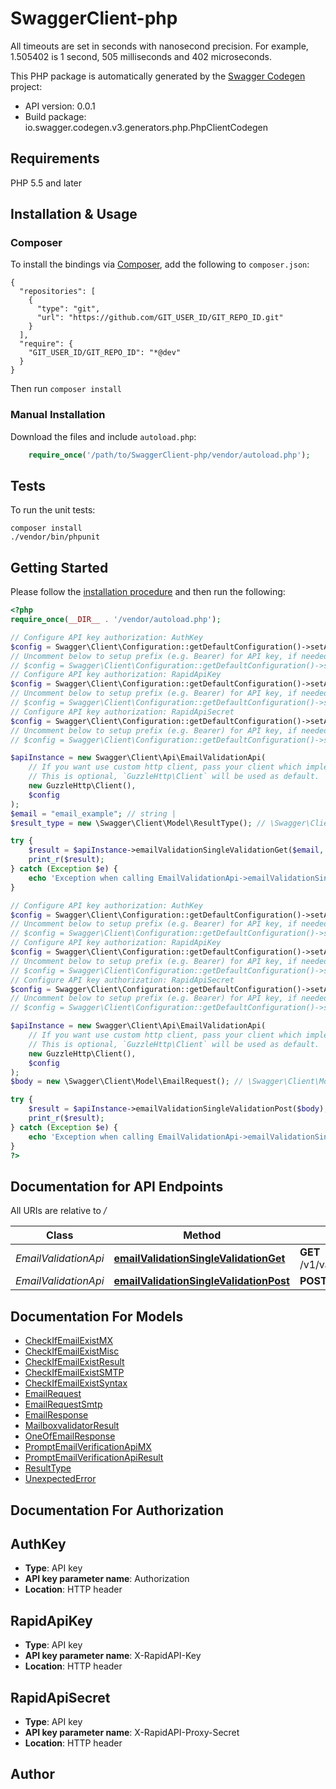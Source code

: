 # SwaggerClient-php
All timeouts are set in seconds with nanosecond precision. For example, 1.505402 is 1 second, 505 milliseconds and 402 microseconds.

This PHP package is automatically generated by the [Swagger Codegen](https://github.com/swagger-api/swagger-codegen) project:

- API version: 0.0.1
- Build package: io.swagger.codegen.v3.generators.php.PhpClientCodegen

## Requirements

PHP 5.5 and later

## Installation & Usage
### Composer

To install the bindings via [Composer](http://getcomposer.org/), add the following to `composer.json`:

```
{
  "repositories": [
    {
      "type": "git",
      "url": "https://github.com/GIT_USER_ID/GIT_REPO_ID.git"
    }
  ],
  "require": {
    "GIT_USER_ID/GIT_REPO_ID": "*@dev"
  }
}
```

Then run `composer install`

### Manual Installation

Download the files and include `autoload.php`:

```php
    require_once('/path/to/SwaggerClient-php/vendor/autoload.php');
```

## Tests

To run the unit tests:

```
composer install
./vendor/bin/phpunit
```

## Getting Started

Please follow the [installation procedure](#installation--usage) and then run the following:

```php
<?php
require_once(__DIR__ . '/vendor/autoload.php');

// Configure API key authorization: AuthKey
$config = Swagger\Client\Configuration::getDefaultConfiguration()->setApiKey('Authorization', 'YOUR_API_KEY');
// Uncomment below to setup prefix (e.g. Bearer) for API key, if needed
// $config = Swagger\Client\Configuration::getDefaultConfiguration()->setApiKeyPrefix('Authorization', 'Bearer');
// Configure API key authorization: RapidApiKey
$config = Swagger\Client\Configuration::getDefaultConfiguration()->setApiKey('X-RapidAPI-Key', 'YOUR_API_KEY');
// Uncomment below to setup prefix (e.g. Bearer) for API key, if needed
// $config = Swagger\Client\Configuration::getDefaultConfiguration()->setApiKeyPrefix('X-RapidAPI-Key', 'Bearer');
// Configure API key authorization: RapidApiSecret
$config = Swagger\Client\Configuration::getDefaultConfiguration()->setApiKey('X-RapidAPI-Proxy-Secret', 'YOUR_API_KEY');
// Uncomment below to setup prefix (e.g. Bearer) for API key, if needed
// $config = Swagger\Client\Configuration::getDefaultConfiguration()->setApiKeyPrefix('X-RapidAPI-Proxy-Secret', 'Bearer');

$apiInstance = new Swagger\Client\Api\EmailValidationApi(
    // If you want use custom http client, pass your client which implements `GuzzleHttp\ClientInterface`.
    // This is optional, `GuzzleHttp\Client` will be used as default.
    new GuzzleHttp\Client(),
    $config
);
$email = "email_example"; // string | 
$result_type = new \Swagger\Client\Model\ResultType(); // \Swagger\Client\Model\ResultType | ResultTypeDescription

try {
    $result = $apiInstance->emailValidationSingleValidationGet($email, $result_type);
    print_r($result);
} catch (Exception $e) {
    echo 'Exception when calling EmailValidationApi->emailValidationSingleValidationGet: ', $e->getMessage(), PHP_EOL;
}

// Configure API key authorization: AuthKey
$config = Swagger\Client\Configuration::getDefaultConfiguration()->setApiKey('Authorization', 'YOUR_API_KEY');
// Uncomment below to setup prefix (e.g. Bearer) for API key, if needed
// $config = Swagger\Client\Configuration::getDefaultConfiguration()->setApiKeyPrefix('Authorization', 'Bearer');
// Configure API key authorization: RapidApiKey
$config = Swagger\Client\Configuration::getDefaultConfiguration()->setApiKey('X-RapidAPI-Key', 'YOUR_API_KEY');
// Uncomment below to setup prefix (e.g. Bearer) for API key, if needed
// $config = Swagger\Client\Configuration::getDefaultConfiguration()->setApiKeyPrefix('X-RapidAPI-Key', 'Bearer');
// Configure API key authorization: RapidApiSecret
$config = Swagger\Client\Configuration::getDefaultConfiguration()->setApiKey('X-RapidAPI-Proxy-Secret', 'YOUR_API_KEY');
// Uncomment below to setup prefix (e.g. Bearer) for API key, if needed
// $config = Swagger\Client\Configuration::getDefaultConfiguration()->setApiKeyPrefix('X-RapidAPI-Proxy-Secret', 'Bearer');

$apiInstance = new Swagger\Client\Api\EmailValidationApi(
    // If you want use custom http client, pass your client which implements `GuzzleHttp\ClientInterface`.
    // This is optional, `GuzzleHttp\Client` will be used as default.
    new GuzzleHttp\Client(),
    $config
);
$body = new \Swagger\Client\Model\EmailRequest(); // \Swagger\Client\Model\EmailRequest | 

try {
    $result = $apiInstance->emailValidationSingleValidationPost($body);
    print_r($result);
} catch (Exception $e) {
    echo 'Exception when calling EmailValidationApi->emailValidationSingleValidationPost: ', $e->getMessage(), PHP_EOL;
}
?>
```

## Documentation for API Endpoints

All URIs are relative to */*

Class | Method | HTTP request | Description
------------ | ------------- | ------------- | -------------
*EmailValidationApi* | [**emailValidationSingleValidationGet**](docs/Api/EmailValidationApi.md#emailvalidationsinglevalidationget) | **GET** /v1/validation/single/{email} | 
*EmailValidationApi* | [**emailValidationSingleValidationPost**](docs/Api/EmailValidationApi.md#emailvalidationsinglevalidationpost) | **POST** /v1/validation/single | 

## Documentation For Models

 - [CheckIfEmailExistMX](docs/Model/CheckIfEmailExistMX.md)
 - [CheckIfEmailExistMisc](docs/Model/CheckIfEmailExistMisc.md)
 - [CheckIfEmailExistResult](docs/Model/CheckIfEmailExistResult.md)
 - [CheckIfEmailExistSMTP](docs/Model/CheckIfEmailExistSMTP.md)
 - [CheckIfEmailExistSyntax](docs/Model/CheckIfEmailExistSyntax.md)
 - [EmailRequest](docs/Model/EmailRequest.md)
 - [EmailRequestSmtp](docs/Model/EmailRequestSmtp.md)
 - [EmailResponse](docs/Model/EmailResponse.md)
 - [MailboxvalidatorResult](docs/Model/MailboxvalidatorResult.md)
 - [OneOfEmailResponse](docs/Model/OneOfEmailResponse.md)
 - [PromptEmailVerificationApiMX](docs/Model/PromptEmailVerificationApiMX.md)
 - [PromptEmailVerificationApiResult](docs/Model/PromptEmailVerificationApiResult.md)
 - [ResultType](docs/Model/ResultType.md)
 - [UnexpectedError](docs/Model/UnexpectedError.md)

## Documentation For Authorization


## AuthKey

- **Type**: API key
- **API key parameter name**: Authorization
- **Location**: HTTP header

## RapidApiKey

- **Type**: API key
- **API key parameter name**: X-RapidAPI-Key
- **Location**: HTTP header

## RapidApiSecret

- **Type**: API key
- **API key parameter name**: X-RapidAPI-Proxy-Secret
- **Location**: HTTP header


## Author



